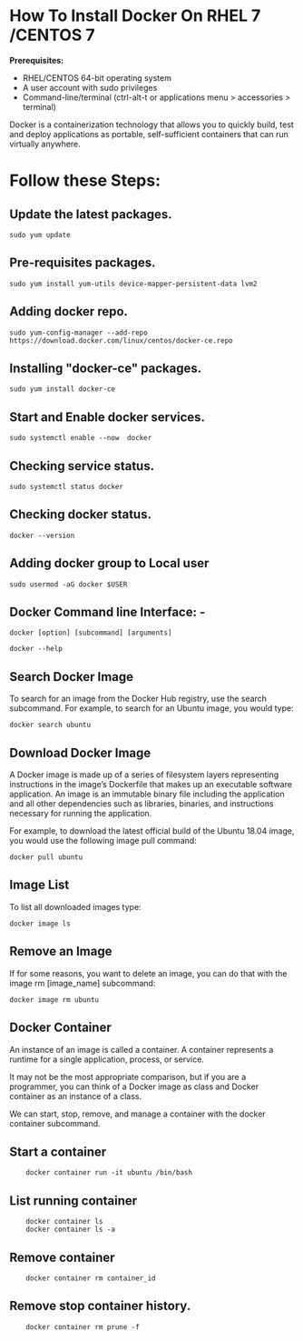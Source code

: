 # How To Install Docker On RHEL 7 /CENTOS 7 


**Prerequisites:**

- RHEL/CENTOS 64-bit operating system
- A user account with sudo privileges
- Command-line/terminal (ctrl-alt-t or applications menu > accessories > terminal)


Docker is a containerization technology that allows you to quickly build, test and deploy applications as portable, self-sufficient containers that can run virtually anywhere.

# Follow these Steps:  

## Update the latest packages. 

    sudo yum update

## Pre-requisites packages. 

	sudo yum install yum-utils device-mapper-persistent-data lvm2

## Adding docker repo.

	sudo yum-config-manager --add-repo https://download.docker.com/linux/centos/docker-ce.repo

## Installing "docker-ce" packages.

	sudo yum install docker-ce

## Start and Enable docker services.

	sudo systemctl enable --now  docker

## Checking service status. 

	sudo systemctl status docker

## Checking docker status. 

	docker --version

## Adding docker group to Local user 

    sudo usermod -aG docker $USER

## Docker Command line Interface: -
    
    docker [option] [subcommand] [arguments]
    
    docker --help 



## Search Docker Image

To search for an image from the Docker Hub registry, use the search subcommand.
For example, to search for an Ubuntu image, you would type:

    docker search ubuntu  

## Download Docker Image

A Docker image is made up of a series of filesystem layers representing instructions in the image’s Dockerfile that makes up an executable software application. An image is an immutable binary file including the application and all other dependencies such as libraries, binaries, and instructions necessary for running the application.

For example, to download the latest official build of the Ubuntu 18.04 image, you would use the following image pull command:

    docker pull ubuntu

## Image List
To list all downloaded images type:

	docker image ls

## Remove an Image
If for some reasons, you want to delete an image, you can do that with the image rm [image_name] subcommand:

	docker image rm ubuntu

## Docker Container 
An instance of an image is called a container. A container represents a runtime for a single application, process, or service.

It may not be the most appropriate comparison, but if you are a programmer, you can think of a Docker image as class and Docker container as an instance of a class.

We can start, stop, remove, and manage a container with the docker container subcommand.

## Start a container

    	docker container run -it ubuntu /bin/bash

## List running container 

    	docker container ls 
    	docker container ls -a 

## Remove container

    	docker container rm container_id 

## Remove stop container history.

    	docker container rm prune -f
